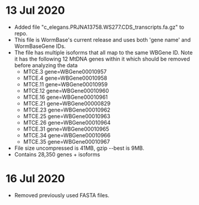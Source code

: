 # 13 Jul 2020
- Added file "c_elegans.PRJNA13758.WS277.CDS_transcripts.fa.gz" to repo.
- This file is WormBase's current release and uses both 'gene name' and WormBaseGene IDs.
- The file has multiple isoforms that all map to the same WBGene ID.
Note it has the following 12 MtDNA genes within it which should be removed before analyzing the data
    - MTCE.3 gene=WBGene00010957
    - MTCE.4 gene=WBGene00010958
    - MTCE.11 gene=WBGene00010959
    - MTCE.12 gene=WBGene00010960
    - MTCE.16 gene=WBGene00010961
    - MTCE.21 gene=WBGene00000829
    - MTCE.23 gene=WBGene00010962
    - MTCE.25 gene=WBGene00010963
    - MTCE.26 gene=WBGene00010964
    - MTCE.31 gene=WBGene00010965
    - MTCE.34 gene=WBGene00010966
    - MTCE.35 gene=WBGene00010967
- File size uncompressed is 41MB, gzip --best is 9MB.
- Contains 28,350 genes + isoforms

# 16 Jul 2020
- Removed previously used FASTA files.

